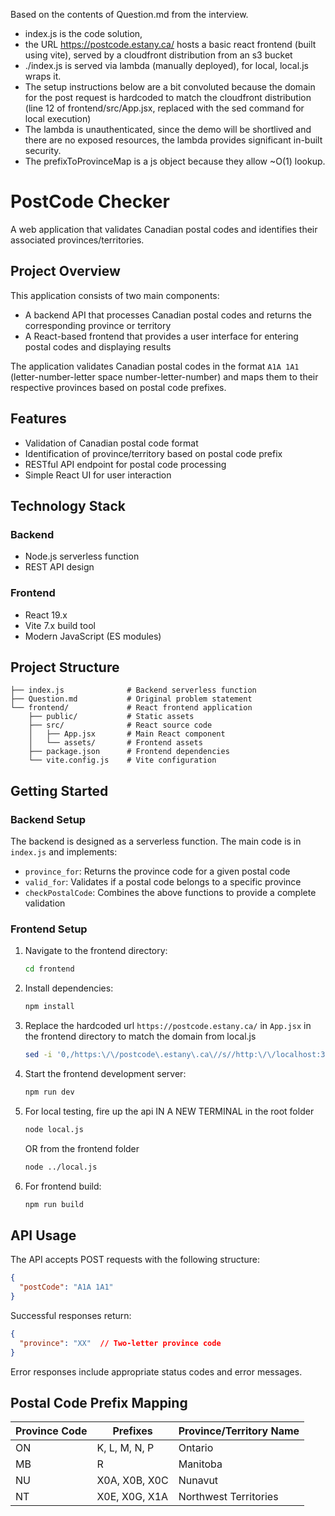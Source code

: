 Based on the contents of Question.md from the interview.
- index.js is the code solution, 
- the URL https://postcode.estany.ca/ hosts a basic react frontend (built using vite), served by a cloudfront distribution from an s3 bucket
- ./index.js is served via lambda (manually deployed), for local, local.js wraps it.
- The setup instructions below are a bit convoluted because the domain for the post request is hardcoded to match the cloudfront distribution (line 12 of frontend/src/App.jsx, replaced with the sed command for local execution)
- The lambda is unauthenticated, since the demo will be shortlived and there are no exposed resources, the lambda provides significant in-built security.
- The prefixToProvinceMap is a js object because they allow ~O(1) lookup.


# PostCode Checker

A web application that validates Canadian postal codes and identifies their associated provinces/territories.

## Project Overview

This application consists of two main components:
- A backend API that processes Canadian postal codes and returns the corresponding province or territory
- A React-based frontend that provides a user interface for entering postal codes and displaying results

The application validates Canadian postal codes in the format `A1A 1A1` (letter-number-letter space number-letter-number) and maps them to their respective provinces based on postal code prefixes.

## Features

- Validation of Canadian postal code format
- Identification of province/territory based on postal code prefix
- RESTful API endpoint for postal code processing
- Simple React UI for user interaction

## Technology Stack

### Backend
- Node.js serverless function
- REST API design

### Frontend
- React 19.x
- Vite 7.x build tool
- Modern JavaScript (ES modules)

## Project Structure

```
├── index.js              # Backend serverless function
├── Question.md           # Original problem statement
└── frontend/             # React frontend application
    ├── public/           # Static assets
    ├── src/              # React source code
    │   ├── App.jsx       # Main React component
    │   └── assets/       # Frontend assets
    ├── package.json      # Frontend dependencies
    └── vite.config.js    # Vite configuration
```

## Getting Started

### Backend Setup

The backend is designed as a serverless function. The main code is in `index.js` and implements:
- `province_for`: Returns the province code for a given postal code
- `valid_for`: Validates if a postal code belongs to a specific province
- `checkPostalCode`: Combines the above functions to provide a complete validation

### Frontend Setup

1. Navigate to the frontend directory:
   ```bash
   cd frontend
   ```

2. Install dependencies:
   ```bash
   npm install
   ```


3. Replace the hardcoded url `https://postcode.estany.ca/` in `App.jsx` in the frontend directory to match the domain from local.js
    ```bash
    sed -i '0,/https:\/\/postcode\.estany\.ca\//s//http:\/\/localhost:3000\//' src/App.jsx
    ```

4. Start the frontend development server:
   ```bash
   npm run dev
   ```

5. For local testing, fire up the api
    IN A NEW TERMINAL in the root folder
   ```bash
   node local.js
   ```
   OR from the frontend folder
   ```bash
   node ../local.js
   ```

5. For frontend build:
   ```bash
   npm run build
   ```

## API Usage

The API accepts POST requests with the following structure:

```json
{
  "postCode": "A1A 1A1"
}
```

Successful responses return:

```json
{
  "province": "XX"  // Two-letter province code
}
```

Error responses include appropriate status codes and error messages.

## Postal Code Prefix Mapping

| Province Code | Prefixes      | Province/Territory Name |
|---------------|---------------|-------------------------|
| ON            | K, L, M, N, P | Ontario                 |
| MB            | R             | Manitoba                |
| NU            | X0A, X0B, X0C | Nunavut                 |
| NT            | X0E, X0G, X1A | Northwest Territories   |
